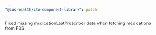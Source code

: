 ```yaml
---
"@zus-health/ctw-component-library": patch
---
```


Fixed missing medicationLastPrescriber data when fetching medications from FQS
